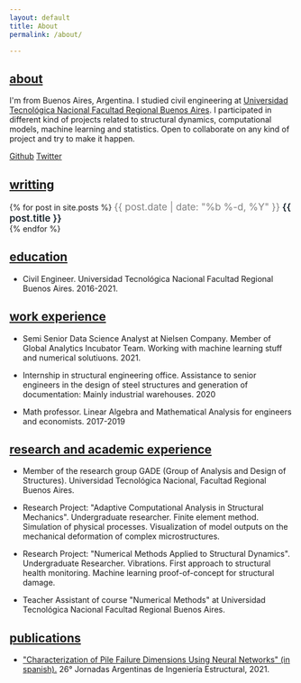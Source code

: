 ```yaml
---
layout: default
title: About
permalink: /about/

---
```

<style>
    
    .h2 {
        font-weight: 600;
        text-align: center;
        
    }

    .text:hover {
    text-decoration: underline;
    }

    .text {
    text-decoration: underline;
    font-size:17px; 
    text-decoration: none; 
    color:#19232d;
    font-weight: 600;
    }

    .subtext {
        font-size:17px; 
        text-decoration: none; 
        color:#19232d;

    }

    .date {
    font-size:17px; 
    text-decoration: none; 
    color:grey;
    }

</style>


## <u>about</u>

I'm from Buenos Aires, Argentina. I studied civil engineering at <a href="https://www.frba.utn.edu.ar/" target="_blank">Universidad Tecnológica Nacional Facultad Regional Buenos Aires</a>. I participated in different kind of projects related to structural dynamics, computational models, machine learning and statistics. Open to collaborate on any kind of project and try to make it happen.

<a href="https://github.com/notravarius" Target="_blank">Github</a>
<a href="https://twitter.com/notravarius" Target="_blank">Twitter</a>

## <u>writting</u>

<div>
{% for post in site.posts %}
    <span class="date">{{ post.date | date: "%b %-d, %Y"  }}</span> 
    <a class="text" href="{{ post.url }}">{{ post.title }}<br></a>
{% endfor %}
</div>

## <u>education </u>

* Civil Engineer. Universidad Tecnológica Nacional Facultad Regional Buenos Aires. 2016-2021.

## <u>work experience</u>

* Semi Senior Data Science Analyst at Nielsen Company. Member of Global Analytics Incubator Team. Working with machine learning stuff and numerical solutiuons. 2021.

* Internship in structural engineering office. Assistance to senior engineers in the design of steel structures and generation of documentation: Mainly industrial warehouses. 2020

* Math professor. Linear Algebra and Mathematical Analysis for engineers and economists. 2017-2019

## <u>research and academic experience</u>

* Member of the research group GADE (Group of Analysis
and Design of Structures). Universidad Tecnológica Nacional, Facultad Regional
Buenos Aires.

* Research Project: "Adaptive Computational Analysis in Structural Mechanics".
Undergraduate researcher. Finite element method. Simulation of physical
processes. Visualization of model outputs on the mechanical deformation of
complex microstructures.

* Research Project: "Numerical Methods Applied to Structural Dynamics".
Undergraduate Researcher. Vibrations. First approach to structural health
monitoring. Machine learning proof-of-concept for structural damage.

* Teacher Assistant of course "Numerical Methods" at Universidad Tecnológica Nacional Facultad Regional Buenos Aires.

## <u>publications</u>

* <a href="https://jornadasaie.org.ar/jornadas-aie-anteriores/2021/26jaie-trabajos/101_TRABAJO.pdf" target="_blank">"Characterization of Pile Failure Dimensions Using Neural Networks" (in spanish).</a>  26° Jornadas Argentinas de Ingeniería Estructural, 2021. 







